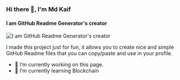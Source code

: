 ### Hi there 👋, I'm Md Kaif
#### I am GitHub Readme Generator's creator
![I am GitHub Readme Generator's creator](https://arturssmirnovs.github.io/github-profile-readme-generator/images/banner.png)

I made this project just for fun, it allows you to create nice and simple GitHub Readme files that you can copy/paste and use in your profile.


- 🔭 I’m currently working on this page. 
- 🌱 I’m currently learning Blockchain 



